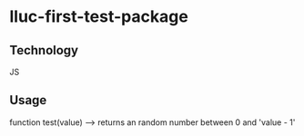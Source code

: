 # lluc-first-test-package

## Technology
JS

## Usage
function test(value) --> returns an random number between 0 and 'value - 1' 
